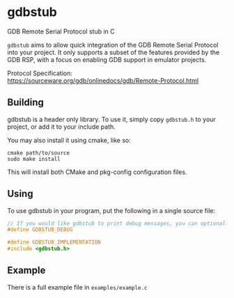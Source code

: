 
# gdbstub

GDB Remote Serial Protocol stub in C

`gdbstub` aims to allow quick integration of the GDB Remote Serial Protocol into your project.
It only supports a subset of the features provided by the GDB RSP, with a focus on enabling GDB
support in emulator projects.

Protocol Specification:
https://sourceware.org/gdb/onlinedocs/gdb/Remote-Protocol.html

## Building

gdbstub is a header only library. To use it, simply copy `gdbstub.h` to your project, or add it to your include path.

You may also install it using cmake, like so:

```
cmake path/to/source
sudo make install
```

This will install both CMake and pkg-config configuration files.

## Using

To use gdbstub in your program, put the following in a single source file:

```c
// If you would like gdbstub to print debug messages, you can optionally include this next line
#define GDBSTUB_DEBUG

#define GDBSTUB_IMPLEMENTATION
#include <gdbstub.h>
```

## Example

There is a full example file in `examples/example.c`
